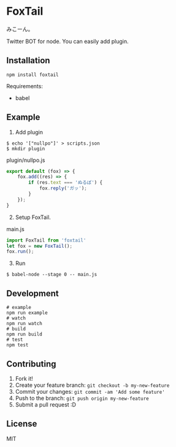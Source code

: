 # FoxTail

みこーん。

Twitter BOT for node.
You can easily add plugin.

## Installation

```
npm install foxtail
```

Requirements:
- babel


## Example

1. Add plugin

```
$ echo '["nullpo"]' > scripts.json
$ mkdir plugin
```

plugin/nullpo.js
```js
export default (fox) => {
    fox.add((res) => {
        if (res.text === 'ぬるぽ') {
            fox.reply('ガッ');
        }
    });
}
```

2. Setup FoxTail.

main.js
```js
import FoxTail from 'foxtail'
let fox = new FoxTail();
fox.run();
```

3. Run
```
$ babel-node --stage 0 -- main.js
```

## Development

```
# example
npm run example
# watch
npm run watch
# build
npm run build
# test
npm test
```

## Contributing

1. Fork it!
2. Create your feature branch: `git checkout -b my-new-feature`
3. Commit your changes: `git commit -am 'Add some feature'`
4. Push to the branch: `git push origin my-new-feature`
5. Submit a pull request :D

## License
MIT

